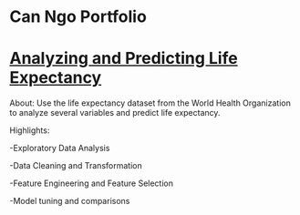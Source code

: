 # Can Ngo Portfolio

# [Analyzing and Predicting Life Expectancy](https://github.com/Cngo2019/Life-Expectancy)

About: Use the life expectancy dataset from the World Health Organization to analyze several variables and predict life expectancy.

Highlights:

  -Exploratory Data Analysis 
  
  -Data Cleaning and Transformation
  
  -Feature Engineering and Feature Selection
  
  -Model tuning and comparisons
